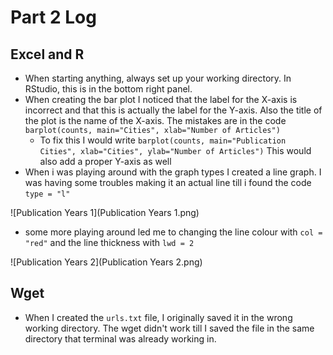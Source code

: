# Part 2 Log

## Excel and R

* When starting anything, always set up your working directory. In RStudio, this is in the bottom right panel.
* When creating the bar plot I noticed that the label for the X-axis is incorrect and that this is actually the label for the Y-axis. Also the title of the plot is the name of the X-axis. The mistakes are in the code ```barplot(counts, main="Cities", xlab="Number of Articles")```
  * To fix this I would write ```barplot(counts, main="Publication Cities", xlab="Cities", ylab="Number of Articles")``` This would also add a proper Y-axis as well
* When i was playing around with the graph types I created a line graph. I was having some troubles making it an actual line till i found the code ```type = "l"```

![Publication Years 1](Publication Years 1.png)
  * some more playing around led me to changing the line colour with ```col = "red"``` and the line thickness with ```lwd = 2```

![Publication Years 2](Publication Years 2.png)

## Wget

* When I created the ```urls.txt``` file, I originally saved it in the wrong working directory. The wget didn't work till I saved the file in the same directory that terminal was already working in.
